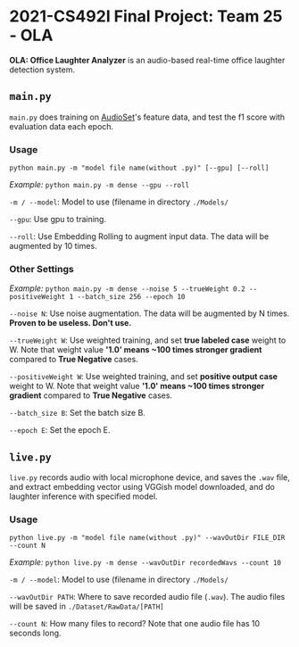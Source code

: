 
# 2021-CS492I Final Project: Team 25 - OLA

**OLA: Office Laughter Analyzer** is an audio-based real-time office laughter detection system.

## `main.py`
`main.py` does training on [AudioSet](https://research.google.com/audioset/)'s feature data, and test the f1 score with evaluation data each epoch.
### Usage
`python main.py -m "model file name(without .py)" [--gpu] [--roll]`

*Example:* `python main.py -m dense --gpu --roll`

`-m / --model`: Model to use (filename in directory `./Models/`

`--gpu`: Use gpu to training.

`--roll`: Use Embedding Rolling to augment input data. The data will be augmented by 10 times.

### Other Settings

*Example:* `python main.py -m dense --noise 5 --trueWeight 0.2 --positiveWeight 1 --batch_size 256 --epoch 10`

`--noise N`: Use noise augmentation. The data will be augmented by N times. **Proven to be useless. Don't use.**

`--trueWeight W`: Use weighted training, and set **true labeled case** weight to W. Note that weight value **'1.0' means ~100 times stronger gradient** compared to **True Negative** cases.

`--positiveWeight W`: Use weighted training, and set **positive output case** weight to W. Note that weight value **'1.0' means ~100 times stronger gradient** compared to **True Negative** cases.

`--batch_size B`: Set the batch size B.

`--epoch E`: Set the epoch E.

## `live.py`
`live.py` records audio with local microphone device, and saves the `.wav` file, and extract embedding vector using VGGish model downloaded, and do laughter inference with specified model.

### Usage
`python live.py -m "model file name(without .py)" --wavOutDir FILE_DIR --count N`

*Example:* `python live.py -m dense --wavOutDir recordedWavs --count 10`

`-m / --model`: Model to use (filename in directory `./Models/`

`--wavOutDir PATH`: Where to save recorded audio file (`.wav`). The audio files will be saved in `./Dataset/RawData/[PATH]`

`--count N`: How many files to record? Note that one audio file has 10 seconds long.
